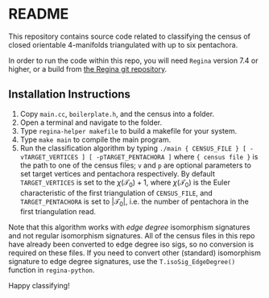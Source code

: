 # README
This repository contains source code related to classifying the census of closed orientable 4-manifolds triangulated with up to six pentachora.

In order to run the code within this repo, you will need `Regina` version 7.4 or higher, or a build from [the Regina git repository](https://github.com/regina-normal/regina).

## Installation Instructions

1. Copy `main.cc`, `boilerplate.h`, and the census into a folder.
3. Open a terminal and navigate to the folder.
4. Type `regina-helper makefile` to build a makefile for your system.
5. Type `make main` to compile the main program.
6. Run the classification algorithm by typing `./main { CENSUS_FILE } [ -vTARGET_VERTICES ] [ -pTARGET_PENTACHORA ]` where `{ census file }` is the path to one of the census files; `v` and `p` are optional parameters to set target vertices and pentachora respectively. By default `TARGET_VERTICES` is set to the $\chi(\mathcal{T}_0) + 1$, where $\chi(\mathcal{T_0})$ is the Euler characteristic of the first triangulation of `CENSUS_FILE`, and `TARGET_PENTACHORA` is set to $|\mathcal{T}_0|$, i.e. the number of pentachora in the first triangulation read.

Note that this algorithm works with *edge degree* isomorphism signatures and not regular isomorphism signatures. 
All of the census files in this repo have already been converted to edge degree iso sigs, so no conversion is required on these files.
If you need to convert other (standard) isomorphism signature to edge degree signatures, use the `T.isoSig_EdgeDegree()` function in `regina-python`.

Happy classifying!
